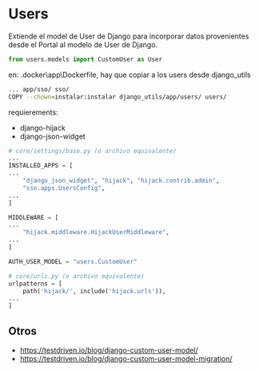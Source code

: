 # Users

Extiende el model de User de Django para incorporar datos provenientes desde el Portal al modelo de User de Django.

```python
from users.models import CustomUser as User
```

en: .docker\app\Dockerfile, hay que copiar a los users desde django_utils

``` sh
... app/sso/ sso/
COPY --chown=instalar:instalar django_utils/app/users/ users/
```

requierements:

- django-hijack
- django-json-widget

```python
# core/settings/base.py (o archivo equivalente)
...
INSTALLED_APPS = [
...
    "django_json_widget", "hijack", "hijack.contrib.admin",
    "sso.apps.UsersConfig",
...
]

MIDDLEWARE = [
...
    "hijack.middleware.HijackUserMiddleware",
...
]

AUTH_USER_MODEL = "users.CustomUser"
```

```python
# core/urls.py (o archivo equivalente)
urlpatterns = [
    path('hijack/', include('hijack.urls')),
...
]
```


## Otros

- https://testdriven.io/blog/django-custom-user-model/
- https://testdriven.io/blog/django-custom-user-model-migration/
